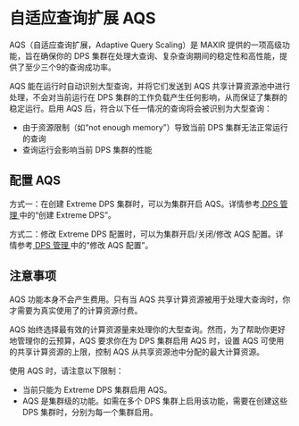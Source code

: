 # 自适应查询扩展 AQS

AQS（自适应查询扩展，Adaptive Query Scaling）是 MAXIR 提供的一项高级功能，旨在确保你的 DPS 集群在处理大查询、复杂查询期间的稳定性和高性能，提供了至少三个9的查询成功率。

AQS 能在运行时自动识别大型查询，并将它们发送到 AQS 共享计算资源池中进行处理，不会对当前运行在 DPS 集群的工作负载产生任何影响，从而保证了集群的稳定运行。启用 AQS 后，符合以下任一情况的查询将会被识别为大型查询：
- 由于资源限制（如“not enough memory”）导致当前 DPS 集群无法正常运行的查询
- 查询运行会影响当前 DPS 集群的性能


## 配置 AQS

方式一：在创建 Extreme DPS 集群时，可以为集群开启 AQS。详情参考[ DPS 管理 ](/maxir/guides/dps-clusters/manager-dps#创建-extreme-dps)中的“创建 Extreme DPS”。

方式二：修改 Extreme DPS 配置时，可以为集群开启/关闭/修改 AQS 配置。详情参考[ DPS 管理 ](/maxir/guides/dps-clusters/manager-dps#修改-aqs-配置)中的“修改 AQS 配置”。


## 注意事项

AQS 功能本身不会产生费用。只有当 AQS 共享计算资源被用于处理大查询时，你才需要为真实使用了的计算资源付费。

AQS 始终选择最有效的计算资源量来处理你的大型查询。然而，为了帮助你更好地管理你的云预算，AQS 要求你在为 DPS 集群启用 AQS 时，设置 AQS 可使用的共享计算资源的上限，控制 AQS 从共享资源池中分配的最大计算资源。

使用 AQS 时，请注意以下限制：

- 当前只能为 Extreme DPS 集群启用 AQS。
- AQS 是集群级的功能。如需在多个 DPS 集群上启用该功能，需要在创建这些 DPS 集群时，分别为每一个集群启用。
